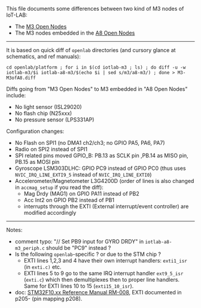 This file documents some differences between two kind of M3 nodes of IoT-LAB:


* The [M3 Open Nodes](https://www.iot-lab.info/hardware/m3/)
* The M3 nodes embedded in the [A8 Open Nodes](https://www.iot-lab.info/hardware/a8/)

----

It is based on quick diff of ```openlab``` directories
(and cursory glance at schematics, and ref manuals):

```cd openlab/platform ; for i in $(cd iotlab-m3 ; ls) ; do diff -u -w iotlab-m3/$i iotlab-a8-m3/$(echo $i | sed s/m3/a8-m3/) ; done > M3-M3ofA8.diff```


Diffs going from "M3 Open Nodes" to M3 embedded in "A8 Open Nodes" include:
* No light sensor (ISL29020)
* No flash chip (N25xxx)
* No pressure sensor (LPS331AP)

Configuration changes:
* No Flash on SPI1 (no DMA1 ch2/ch3; no GPIO PA5, PA6, PA7)
* Radio on SPI2 instead of SPI1
* SPI related pins moved GPIO_B:  PB.13 as SCLK pin ,PB.14 as MISO pin, PB.15 as MOSI pin
* Gyroscope LSM303DLHC: GPIO PC9 instead of GPIO PC0 (thus uses ```NVIC_IRQ_LINE_EXTI9_5``` instead of ```NVIC_IRQ_LINE_EXTI0```)
* Accelerometer/Magnetometer L3G4200D (order of lines is also changed in ```accmag_setup``` if you read the diff): 
  - Mag Drdy (MAG1) on GPIO PA11 instead of PB2
  - Acc Int2 on GPIO PB2 instead of PB1
  - interrupts through the EXTI (External interrupt/event controller) are modified accordingly

----

Notes:
- comment typo: "// Set PB9 input for GYRO DRDY" in ```iotlab-a8-m3_periph.c```
  should be "PC9" instead  ?
- Is the following ```openlab```-specific ? or due to the STM chip ?
  * EXTI lines 1,2,3 and 4 have their own interrupt handlers:
    ```exti1_isr``` (in ```exti.c)``` etc.
  * EXTI lines 5 to 9 go to the same IRQ interrupt handler ```ext9_5_isr``` (```exti.c```) 
  which then demultiplexes then to proper line handlers. Same for EXTI
  lines 10 to 15 (```exti15_10_isr```).
- doc: [STM32F10.xx Reference Manual RM-008](http://www.st.com/web/en/resource/technical/document/reference_manual/CD00171190.pdf), EXTI documented in p205- (pin mapping p208).
